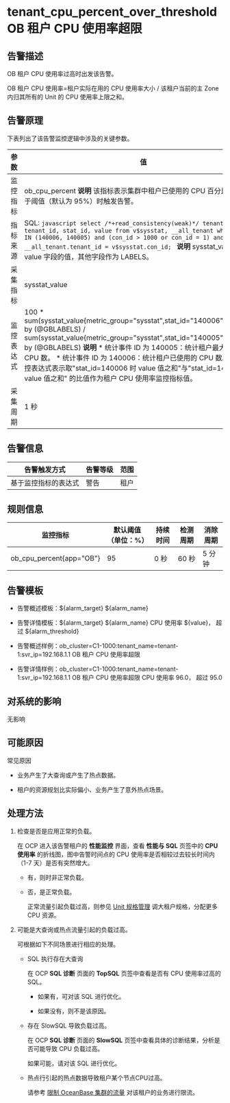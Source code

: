 tenant_cpu_percent_over_threshold OB 租户 CPU 使用率超限 
======================================================================



**告警描述** 
-----------------------------

OB 租户 CPU 使用率过高时出发该告警。

OB 租户 CPU 使用率=租户实际在用的 CPU 使用率大小 / 该租户当前的主 Zone 内归其所有的 Unit 的 CPU 使用率上限之和。

告警原理 
-------------------------

下表列出了该告警监控逻辑中涉及的关键参数。


|  参数   |                                                                                                                                                                                                                                         值                                                                                                                                                                                                                                         |
|-------|-----------------------------------------------------------------------------------------------------------------------------------------------------------------------------------------------------------------------------------------------------------------------------------------------------------------------------------------------------------------------------------------------------------------------------------------------------------------------------------|
| 监控指标  | ob_cpu_percent **说明**  该指标表示集群中租户已使用的 CPU 百分比，当该值大于阈值（默认为 95%）时触发告警。                                                                                                                                                                                                                                                                                                                                                                              |
| 指标来源  | SQL:  ```javascript select /*+read_consistency(weak)*/ tenant_name, tenant_id, stat_id, value from v$sysstat, __all_tenant where stat_id IN (140006, 140005) and (con_id > 1000 or con_id = 1) and __all_tenant.tenant_id = v$sysstat.con_id; ```  **说明**  sysstat_value 取 value 字段的值，其他字段作为 LABELS。                                                                                                                      |
| 采集指标  | sysstat_value                                                                                                                                                                                                                                                                                                                                                                                                                                                                     |
| 监控表达式 | 100 \* sum(sysstat_value{metric_group="sysstat",stat_id="140006",@LABELS}) by (@GBLABELS) / sum(sysstat_value{metric_group="sysstat",stat_id="140005",@LABELS}) by (@GBLABELS) **说明**  * 统计事件 ID 为 140005：统计租户最大可使用的 CPU 数。   * 统计事件 ID 为 140006：统计租户已使用的 CPU 数。    表中的监控表达式表示取"stat_id=140006 时 value 值之和"与"stat_id=140005 时 value 值之和" 的比值作为租户 CPU 使用率监控指标值。 |
| 采集周期  | 1 秒                                                                                                                                                                                                                                                                                                                                                                                                                                                                               |



**告警信息** 
-----------------------------



|   告警触发方式   | 告警等级 | 范围 |
|------------|------|----|
| 基于监控指标的表达式 | 警告   | 租户 |



**规则信息** 
-----------------------------



|           监控指标           | 默认阈值（单位：%） | 持续时间 | 检测周期 | 消除周期 |
|--------------------------|------------|------|------|------|
| ob_cpu_percent{app="OB"} | 95         | 0 秒  | 60 秒 | 5 分钟 |



**告警模板** 
-----------------------------

* 告警概述模板：\${alarm_target} ${alarm_name}

  

* 告警详情模板：\${alarm_target} \${alarm_name} CPU 使用率 \${value}， 超过 ${alarm_threshold}

  

* 告警概述样例：ob_cluster=C1-1000:tenant_name=tenant-1:svr_ip=192.168.1.1 OB 租户 CPU 使用率超限

  

* 告警详情样例：ob_cluster=C1-1000:tenant_name=tenant-1:svr_ip=192.168.1.1 OB 租户 CPU 使用率超限 CPU 使用率 96.0， 超过 95.0

  




**对系统的影响** 
-------------------------------

无影响

**可能原因** 
-----------------------------

常见原因

* 业务产生了大查询或产生了热点数据。

  

* 租户的资源规划比实际偏小、业务产生了意外热点场景。

  




处理方法 
-------------------------

1. 检查是否是应用正常的负载。

   在 OCP 进入该告警租户的 **性能监控** 界面，查看 **性能与 SQL** 页签中的 **CPU 使用率** 的折线图，图中告警时间点的 CPU 使用率是否相较过去较长时间内（1-7 天）是否有突然增大。
   * 有，则时非正常负载。

     
   
   * 否，是正常负载。

     正常流量引起负载过高，则参见 [Unit 规格管理](3.ob-cloud-platform/5.manage-tenants/2.basic-tenant-operations/3.unit-specification-management.md) 调大租户规格，分配更多 CPU 资源。
     
   

   

2. 可能是大查询或热点流量引起的负载过高。

   可根据如下不同场景进行相应的处理。
   * SQL 执行存在大查询

     在 OCP **SQL 诊断** 页面的 **TopSQL** 页签中查看是否有 CPU 使用率过高的 SQL。
     * 如果有，可对该 SQL 进行优化。

       
     
     * 如果没有，则不是该原因。

       
     

     
   
   * 存在 SlowSQL 导致负载过高。

     在 OCP **SQL 诊断** 页面的 **SlowSQL** 页签中查看具体的诊断结果，分析是否可能导致 CPU 负载过高。

     如果可能，请对该 SQL 进行优化。
     
   
   * 热点行引起的热点数据导致租户某个节点CPU过高。

     请参考 [限制 OceanBase 集群的流量](4.alarm-appendix/5.limit-the-inbound-traffic-of-the-oceanbase-cluster.md) 对该租户的业务进行限流。
     
   

   




